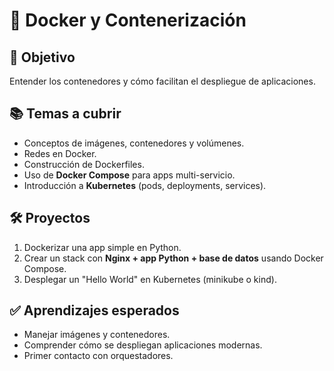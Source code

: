 # 🐳 Docker y Contenerización

## 🎯 Objetivo
Entender los contenedores y cómo facilitan el despliegue de aplicaciones.

## 📚 Temas a cubrir
- Conceptos de imágenes, contenedores y volúmenes.  
- Redes en Docker.  
- Construcción de Dockerfiles.  
- Uso de **Docker Compose** para apps multi-servicio.  
- Introducción a **Kubernetes** (pods, deployments, services).  

## 🛠️ Proyectos
1. Dockerizar una app simple en Python.  
2. Crear un stack con **Nginx + app Python + base de datos** usando Docker Compose.  
3. Desplegar un "Hello World" en Kubernetes (minikube o kind).  

## ✅ Aprendizajes esperados
- Manejar imágenes y contenedores.  
- Comprender cómo se despliegan aplicaciones modernas.  
- Primer contacto con orquestadores.  
